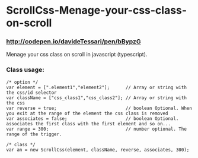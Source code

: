 # ScrollCss-Menage-your-css-class-on-scroll
### http://codepen.io/davideTessari/pen/bBypzG
Menage your css class on scroll in javascript (typescript).

### Class usage:
    /* option */
    var element = [".element1","element2"];      // Array or string with the css/id selector
    var className = ["css_class1","css_class2"]; // Array or string with the css
    var reverse = true;                          // boolean Optional. When you exit at the range of the element the css class is removed
    var associates = false;                      // boolean Optional. associates the first class with the first element and so on...
    var range = 300;                             // number optional. The range of the trigger.
  
    /* class */
    var an = new ScrollCss(element, className, reverse, associates, 300);
